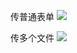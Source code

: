 传普通表单
![](https://tva1.sinaimg.cn/large/007S8ZIlgy1ge6xdcsutuj30h1078my1.jpg)

传多个文件
![](https://tva1.sinaimg.cn/large/007S8ZIlgy1ge6xeoct5jj30gs0860u0.jpg)